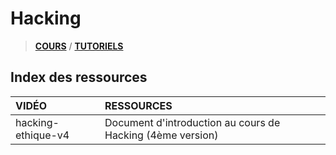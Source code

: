 # Hacking

> [**COURS**](https://www.youtube.com/playlist?list=PLrSOXFDHBtfFTu6-vUc7lejdp0ls8loq2) / [**TUTORIELS**](https://www.youtube.com/playlist?list=PLrSOXFDHBtfHIzX18zg86FjcrXBzMzFj0)

## Index des ressources

|VIDÉO|RESSOURCES|
|:--|:--|
|hacking-ethique-v4|Document d'introduction au cours de Hacking (4ème version)|
